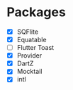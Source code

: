# Packages

- [x] SQFlite
- [x] Equatable
- [ ] Flutter Toast
- [x] Provider
- [x] DartZ
- [x] Mocktail
- [x] intl